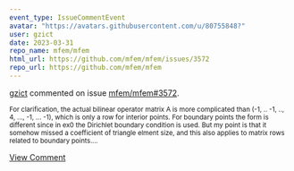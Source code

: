 ```yaml
---
event_type: IssueCommentEvent
avatar: "https://avatars.githubusercontent.com/u/80755848?"
user: gzict
date: 2023-03-31
repo_name: mfem/mfem
html_url: https://github.com/mfem/mfem/issues/3572
repo_url: https://github.com/mfem/mfem
---
```


<a href='https://github.com/gzict' target='_blank'>gzict</a> commented on issue <a href='https://github.com/mfem/mfem/issues/3572' target='_blank'>mfem/mfem#3572</a>.

<small>For clarification, the actual bilinear operator matrix A is more complicated than (-1, .. -1, .., 4, ..., -1, ... -1), which is only a row for interior points. For boundary points the form is different since in ex0 the Dirichlet boundary condition is used. But my point is that it somehow missed a coefficient of triangle elment size, and this also applies to matrix rows related to boundary points....</small>

<a href='https://github.com/mfem/mfem/issues/3572' target='_blank'>View Comment</a>